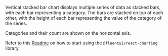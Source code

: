 Vertical stacked bar chart displays multiple series of data as stacked bars, with each bar representing a category. The bars are stacked on top of each other, with the height of each bar representing the value of the category of the series.

Categories and their count are shown on the horizontal axis.

Refer to this [Readme](https://github.com/microsoft/fluentui/blob/master/packages/react-charting/README.md) on how to start using the `@fluentui/react-charting` library.
